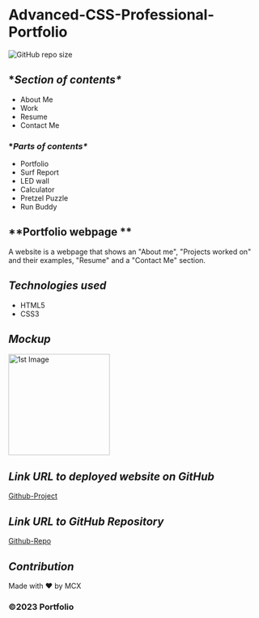 # Advanced-CSS-Professional-Portfolio

![GitHub repo size](https://img.shields.io/github/repo-size/Mcnoor/Challenge2-BC)

## **Section of contents\**

- About Me
- Work
- Resume
- Contact Me

### **Parts of contents\**

- Portfolio
- Surf Report
- LED wall
- Calculator
- Pretzel Puzzle
- Run Buddy

## **Portfolio webpage **

A website is a webpage that shows an "About me", "Projects worked on" and their examples, "Resume" and a "Contact Me" section.

## **_Technologies used_**

- HTML5
- CSS3

## **_Mockup_**

<img width="200" alt=" 1st Image" src="https://raw.githubusercontent.com/MCXBootCampUMN/2-BootCamp-Advanced-CSS-Professional-Portfolio/main/img/CSS-Portfolio.png">



## **_Link URL to deployed website on GitHub_**
[Github-Project](https://mcxbootcampumn.github.io/2-BootCamp-Advanced-CSS-Professional-Portfolio/)

## **_Link URL to GitHub Repository_**

[Github-Repo](https://github.com/Mcnoor/Challenge2-BC.git)

## **_Contribution_**

Made with ❤️ by MCX

### ©️2023 Portfolio
